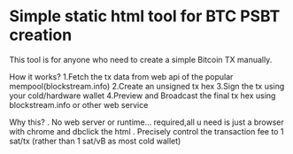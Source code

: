 # Simple static html tool for BTC PSBT creation

This tool is for anyone who need to create a simple Bitcoin TX manually.

How it works?
1.Fetch the tx data from web api of the popular mempool(blockstream.info)
2.Create an unsigned tx hex
3.Sign the tx using your cold/hardware wallet
4.Preview and Broadcast the final tx hex using blockstream.info or other web service

Why this?
. No web server or runtime... required,all u need is just a browser with chrome and dbclick the html
. Precisely control the transaction fee to 1 sat/tx (rather than 1 sat/vB as most cold wallet)
